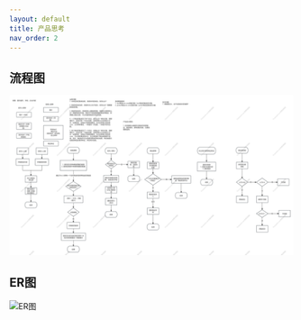 ```yaml
---
layout: default
title: 产品思考
nav_order: 2
---
```



## 流程图
![流程图](./assets/images/QFind.png)

## ER图
![ER图](./assets/images/ER图.png)
